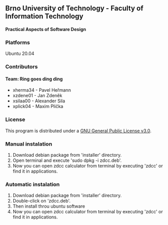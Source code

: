 ## Brno University of Technology - Faculty of Information Technology
#### Practical Aspects of Software Design

### Platforms
Ubuntu 20.04

### Contributors
#### Team: Ring goes ding ding
- xherma34 - Pavel Heřmann
- xzdene01 - Jan Zdeněk
- xsilaa00 - Alexander Sila
- xplick04 - Maxim Plička

### License
This program is distributed under a [GNU General Public License v3.0](LICENSE).

### Manual instalation
1. Download debian package from 'installer' directory.
2. Open terminal and execute 'sudo dpkg -i zdcc.deb'.
3. Now you can open zdcc calculator from terminal by executing 'zdcc' or find it in applications.
### Automatic instalation
1. Download debian package from 'installer' directory.
2. Double-click on 'zdcc.deb'.
3. Then install throu ubuntu software
4. Now you can open zdcc calculator from terminal by executing 'zdcc' or find it in applications.
